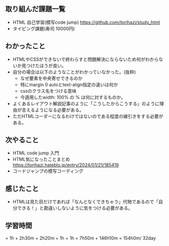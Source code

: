 ## 取り組んだ課題一覧
- HTML 自己学習(模写code jump) https://github.com/torihazi/study_html
- タイピング課題(寿司 10000円)
## わかったこと
- HTMLやCSSができないで終わらすと問題解決にならないため何がわからないか見つけたほうが良い。
- 自分の場合は以下のようなことがわかっていなかった。(抜粋)
    - なぜ要素を中央寄せできるのか
    - 特にmargin 0 autoとtext-align指定の違いは何か
    - cssのクラス名をつける意味
    - 今適用したwidth: 100% の % は何に対するものか。
- よくあるレイアウト解説記事のように「こうしたからこうする」のように理由が言えるようになる必要がある。
- ただHTMLコーダーになるわけではないのである程度の線引きをする必要がある。
## 次やること
- HTML code jump 入門
- HTML気になったことまとめ
https://torihazi.hateblo.jp/entry/2024/01/21/185419
- コードジャンプの模写コーディング
## 感じたこと
- HTMLは見た目だけであれば「なんとなくできちゃう」代物であるので「自分できる！」と勘違いしないように気をつける必要がある。

## 学習時間
= 1h + 2h30m + 2h20m + 1h + 1h 
= 7h50m + 146h10m
= 154h0m/ 32day
